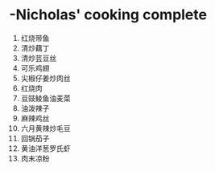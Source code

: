 # -Nicholas' cooking complete
1. 红烧带鱼
2. 清炒藕丁
3. 清炒芸豆丝
4. 可乐鸡翅
5. 尖椒仔姜炒肉丝
6. 红烧肉
7. 豆豉鲮鱼油麦菜
8. 油泼辣子
9. 麻辣鸡丝
10. 六月黄辣炒毛豆
11. 回锅茄子
12. 黄油洋葱罗氏虾
13. 肉末凉粉
